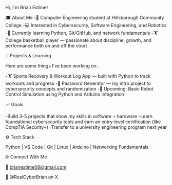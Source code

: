 Hi, I'm Brian Estime!

🎓 About Me
-🎯 Computer Engineering student at Hillsborough Community College
-💻 Interested in Cybersecurity, Software Engineering, and Robotics
-🧠 Currently learning Python, Git/GitHub, and network fundamentals
-🏋️ College basketball player — passionate about discipline, growth, and performance both on and off the court

💡 Projects & Learning

Here are some things I’ve been working on:

-🏋️ Sports Recovery & Workout Log App — built with Python to track workouts and progress
-🔐 Password Generator — my intro project to cybersecurity concepts and randomization
-🤖 Upcoming: Basic Robot Control Simulation using Python and Arduino integration

📈 Goals

-Build 3–5 projects that show my skills in software + hardware
-Learn foundational cybersecurity tools and earn an entry-level certification (like CompTIA Security+)
-Transfer to a university engineering program next year

⚙️ Tech Stack

Python | VS Code | Git | Linux | Arduino | Networking Fundamentals

🌐 Connect With Me

📧 brianestime08@gmail.com

💼 @RealCyberBrian on X


